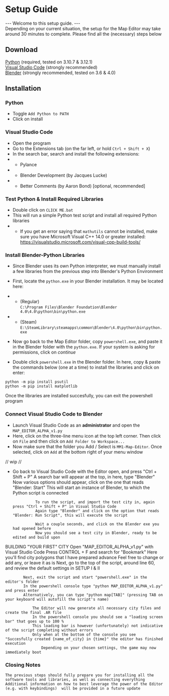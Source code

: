 # Setup Guide

--- Welcome to this setup guide. ---        
Depending on your current situation, the setup for the Map Editor may take around 30 minutes to complete.
Please find all the (necessary) steps below

## Download 
[Python](https://www.python.org/downloads/) (required, tested on 3.10.7 & 3.12.1)     
[Visual Studio Code](https://code.visualstudio.com/download) (strongly recommended)      
[Blender](https://www.blender.org/download/) (strongly recommended, tested on 3.6 & 4.0)

## Installation
### Python
* Toggle `Add Python to PATH`
* Click on install

### Visual Studio Code
* Open the program
* Go to the Extensions tab (on the far left, or hold `Ctrl + Shift + X`)
* In the search bar, search and install the following extensions:
* * Pylance
* * Blender Development (by Jacques Lucke)
* * Better Comments (by Aaron Bond) [optional, recommended]

### Test Python & Install Required Libraries
* Double click on `CLICK ME.bat`
* This will run a simple Python test script and install all required Python libraries
* * If you get an error saying that `mathutils` cannot be installed, make sure you have Microsoft Visual C++ 14.0 or greater installed:  
https://visualstudio.microsoft.com/visual-cpp-build-tools/

### Install Blender-Python Libraries
* Since Blender uses its own Python interpreter, we must manually install a few libraries from the previous step into Blender's Python Environment
	
* First, locate the `python.exe` in your Blender installation. It may be located here:
* * (Regular)  
`C:\Program Files\Blender Foundation\Blender 4.0\4.0\python\bin\python.exe`	
* * (Steam)  
`E:\SteamLibrary\steamapps\common\Blender\4.0\python\bin\python.exe`	
			
* Now go back to the Map Editor folder, copy `powershell.exe`, and paste it in the Blender folder with the `python.exe`. If your system is asking for permissions, click on *continue*			
* Double click `powershell.exe` in the Blender folder. 
In here, copy & paste the commands below (one at a time) to install the libraries and click on enter:
```
python -m pip install psutil
python -m pip install matplotlib
```

Once the libraries are installed succesfully, you can exit the powershell program
				
				
### Connect Visual Studio Code to Blender
* Launch Visual Studio Code as an **administrator** and open the `MAP_EDITOR_ALPHA_v1.py`
* Here, click on the three-line menu icon at the top left corner. Then click on `File` and then click on `Add Folder to Workspace...` 
* Now make sure that the folder you Add / Select is `MM1-Map-Editor`. Once selected, click on `Add` at the bottom right of your menu window

// wip // 

* Go back to Visual Studio Code with the Editor open, and press "Ctrl + Shift + P"
			A search bar will appear at the top, in here, type "Blender"
			Now various options should appear, click on the one that reads "Blender: Start"
			This will start an instance of Blender, to which the Python script is connected
			
				To run the script, and import the test city in, again press "Ctrl + Shift + P" in Visual Studio Code
				Again type "Blender" and click on the option that reads "Blender: Run Script", this will execute the script
				
				Wait a couple seconds, and click on the Blender exe you had opened before
				Now you should see a test city in Blender, ready to be edited and build upon


BUILDING "YOUR FIRST" CITY
	Open "MAP_EDITOR_ALPHA_v1.py" with Visual Studio Code
	Press CONTROL + F and search for "Bookmark"
		Here you'll find city polygons that I have prepared advance
		Feel free to change or add any, or leave it as is
			Next, go to the top of the script, around line 60, and review the default settings in SETUP I & II 
			
			Next, exit the script and start "powershell.exe" in the editor's folder
			In the powershell console type "python MAP_EDITOR_ALPHA_v1.py" and press enter
			Alternatively, you can type "python map[TAB]" (pressing TAB on your keyboard will autofill the script's name)
			
				The Editor will now generate all necessary city files and create the final .AR file
				In the powershell console you should see a "loading screen bar" that goes up to 100 %
				This loading bar is however (unfortunately) not indicative of the script completing without errors
				Only when at the bottom of the console you see "Succesfully created {name_of_city} in {time}" the editor has finished execution
					Depending on your chosen settings, the game may now immediately boot
			
				
### Closing Notes
	The previous steps should fully prepare you for installing all the software tools and libraries, as well as connecting everything
	Additional information on how to best leverage the power of the Editor (e.g. with keybindings)  will be provided in a future update
	
~~~